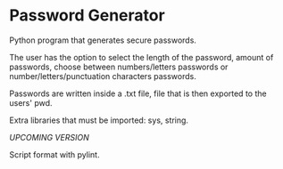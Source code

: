 # Password Generator

Python program that generates secure passwords. 

The user has the option to select the length of the password, amount of passwords, choose between numbers/letters passwords or number/letters/punctuation characters passwords. 

Passwords are written inside a .txt file, file that is then exported to the users' pwd. 

Extra libraries that must be imported: sys, string.

*UPCOMING VERSION*

Script format with pylint. 




